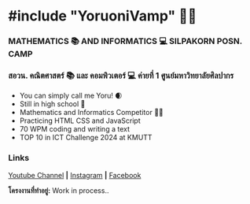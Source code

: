 # #include "YoruoniVamp" 🧛‍♂️
### MATHEMATICS 📚 AND INFORMATICS 💻 SILPAKORN POSN. CAMP
### สอวน. คณิตศาสตร์ 📚 และ คอมพิวเตอร์ 💻 ค่ายที่ 1 ศูนย์มหาวิทยาลัยศิลปากร
- You can simply call me Yoru! 🌒
- Still in high school 🏫
- Mathematics and Informatics Competitor 👨‍💻
- Practicing HTML CSS and JavaScript
- 70 WPM coding and writing a text
- TOP 10 in ICT Challenge 2024 at KMUTT

### Links
[Youtube Channel](https://www.youtube.com/@YoruoniVamp) **|** [Instagram](https://www.instagram.com/yoruonivamp/) **|** [Facebook](https://www.facebook.com/peerawed.theerakarnchai/)

**โครงงานที่ทำอยู่:** Work in process..
